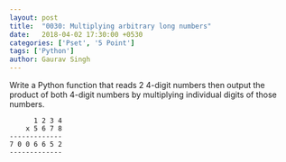```yaml
---
layout: post
title:  "0030: Multiplying arbitrary long numbers"
date:   2018-04-02 17:30:00 +0530
categories: ['Pset', '5 Point']
tags: ['Python']
author: Gaurav Singh
---
```


Write a Python function that reads 2 4-digit numbers then output the product of both 4-digit numbers by <span title="Obvious is the most dangerous word in mathematics. - Bell, Eric Temple (1883-1960)">multiplying</span> individual digits of those numbers.

```
      1 2 3 4
    x 5 6 7 8
-------------
7 0 0 6 6 5 2
-------------
```
